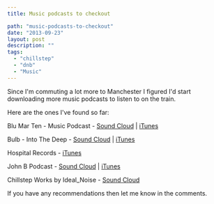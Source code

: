 ```yaml
---
title: Music podcasts to checkout

path: "music-podcasts-to-checkout"
date: "2013-09-23"
layout: post
description: ""
tags:
  - "chillstep"
  - "dnb"
  - "Music"
---
```

Since I'm commuting a lot more to Manchester I figured I'd start downloading more music podcasts to listen to on the train.

Here are the ones I've found so far:

Blu Mar Ten - Music Podcast - [Sound Cloud](https://soundcloud.com/blumarten/blu-mar-ten-music-podcast-14) | [iTunes](http://itunes.apple.com/gb/podcast/blu-mar-ten-music-podcast/id556715872)

Bulb - Into The Deep - [Sound Cloud](https://soundcloud.com/bulb) | [iTunes](https://itunes.apple.com/ru/podcast/into-the-deep-podcast/id423595600)

Hospital Records  - [iTunes](https://itunes.apple.com/us/podcast/hospital-podcast/id153880765)

John B Podcast  - [Sound Cloud](https://soundcloud.com/johnb) | [iTunes](https://itunes.apple.com/gb/podcast/the-john-b-podcast/id334105892)

Chillstep Works by Ideal_Noise  - [Sound Cloud](https://soundcloud.com/ideal_noise)

If you have any recommendations then let me know in the comments.

